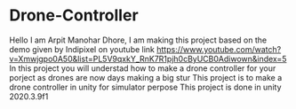 # Drone-Controller
Hello I am Arpit Manohar Dhore, I am making this project based on the demo given by Indipixel on youtube link https://www.youtube.com/watch?v=Xmwjgpo0A50&list=PL5V9qxkY_RnK7R1pjh0cByUCB0Adiwown&index=5 
In this project you will understad how to make a drone controller for your porject as drones are now days making a big stur
This project is to make a drone controller in unity for simulator perpose
This project is done in unity 2020.3.9f1
